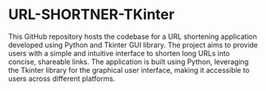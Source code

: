 # URL-SHORTNER-TKinter
 This GitHub repository hosts the codebase for a URL shortening application developed using Python and Tkinter GUI library. The project aims to provide users with a simple and intuitive interface to shorten long URLs into concise, shareable links. The application is built using Python, leveraging the Tkinter library for the graphical user interface, making it accessible to users across different platforms.
